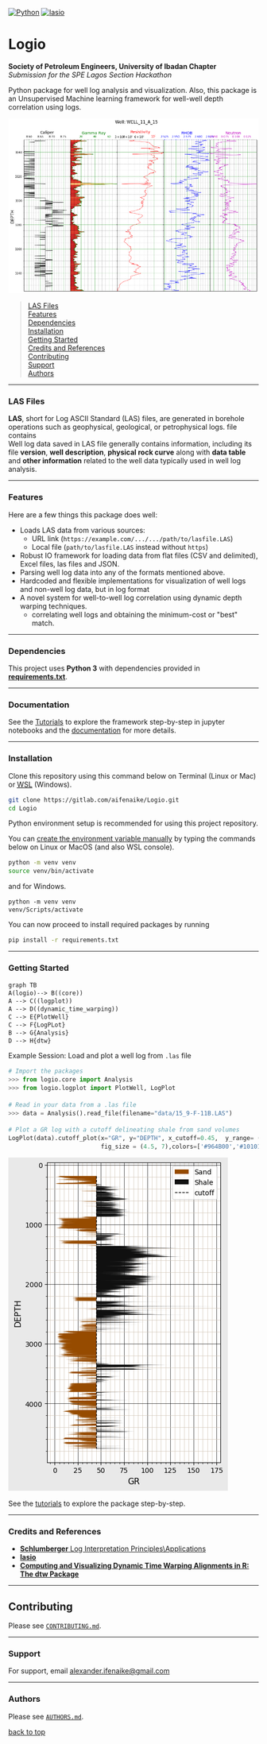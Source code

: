 [![Python](https://img.shields.io/badge/python-3-blue.svg)](https://python.org)
[![lasio](https://img.shields.io/badge/lasio-Lasio-brightgreen)](https://lasio.readthedocs.io/en/latest/)


# Logio
**Society of Petroleum Engineers, University of Ibadan Chapter**  
    *Submission for the SPE Lagos Section Hackathon*

Python package for well log analysis and visualization. 
Also, this package is an Unsupervised Machine learning framework for well-well depth correlation using logs.



![Well Log Plots](static/plot_well.png)

> [LAS Files](#las-files)  
> [Features](#features)  
> [Dependencies](#dependencies)  
> [Installation](#installation)  
> [Getting Started](#getting-started)  
> [Credits and References](#credits-and-references)  
> [Contributing](#Contributing)  
> [Support](#support)  
> [Authors](#authors)  
---

### LAS Files

**LAS**, short for Log ASCII Standard (LAS) files, are generated in borehole operations such as geophysical, geological, or petrophysical logs. file contains  
Well log data saved in LAS file generally contains information, including its file **version**, **well description**, **physical rock curve** along with **data table** and **other information** related to the well data typically used in well log analysis. 

---

### Features

Here are a few things this package does well:

* Loads LAS data from various sources:
    - URL link (`https://example.com/.../.../path/to/lasfile.LAS`)
    - Local file (`path/to/lasfile.LAS` instead without `https`)
* Robust IO framework for loading data from flat files (CSV and delimited), Excel files, las files and JSON.
* Parsing well log data into any of the formats mentioned above.
* Hardcoded and flexible implementations for visualization of well logs and non-well log data, but in log format
* A novel system for well-to-well log correlation using dynamic depth warping techniques.
    - correlating well logs and obtaining the minimum-cost or "best" match.
---

### Dependencies

This project uses **Python 3** with dependencies provided in **[requirements.txt](requirements.txt)**. 

---

### Documentation

See the [Tutorials](./Tutorial) to explore the framework step-by-step in jupyter notebooks
and the [documentation]() for more details.

---

### Installation

Clone this repository using this command below on Terminal (Linux or Mac) or <a href="https://en.wikipedia.org/wiki/Windows_Subsystem_for_Linux" target="_blank"><abbr title="Windows Subsystem for Linux">WSL</abbr></a> (Windows).
```sh
git clone https://gitlab.com/aifenaike/Logio.git
cd Logio
```

Python environment setup is recommended for using this project repository.  

You can [create the environment variable manually](https://docs.python.org/3/library/venv.html) by typing the commands below on Linux or MacOS (and also WSL console).

```sh
python -m venv venv
source venv/bin/activate
```
and for Windows.
```
python -m venv venv
venv/Scripts/activate
```

You can now proceed to install required packages by running
```sh
pip install -r requirements.txt
```
---

### Getting Started

```mermaid
graph TB
A(logio)--> B((core))
A --> C((logplot))
A --> D((dynamic_time_warping))
C --> E{PlotWell}
C --> F{LogPLot}
B --> G{Analysis}
D --> H{dtw}
```

Example Session:
Load and plot a well log from ```.las``` file
```python
# Import the packages
>>> from logio.core import Analysis
>>> from logio.logplot import PlotWell, LogPlot

# Read in your data from a .las file
>>> data = Analysis().read_file(filename="data/15_9-F-11B.LAS")

# Plot a GR log with a cutoff delineating shale from sand volumes
LogPlot(data).cutoff_plot(x="GR", y="DEPTH", x_cutoff=0.45,  y_range= (0,0),xscale='linear',labels= ['Sand', 'Shale'], 
                          fig_size = (4.5, 7),colors=['#964B00','#101010']) 
```

![Gamma Ray Cutoff Plot](static/cutoff_plot.png "Gamma Ray Cutoff Plot")

See the [tutorials](./Tutorial) to explore the package step-by-step.

---

### Credits and References

 - [**Schlumberger** Log Interpretation Principles\Applications](https://www.slb.com/resource-library/book/log-interpretation-principles-applications)
 - [**lasio**](https://github.com/kinverarity1/lasio)
 - [**Computing and Visualizing Dynamic Time Warping Alignments in R: The dtw Package**](https://cran.r-project.org/web/packages/dtw/vignettes/dtw.pdf)
 
---

## Contributing

Please see [`CONTRIBUTING.md`](CONTRIBUTING.md).

---

### Support

For support, email alexander.ifenaike@gmail.com

---

### Authors

Please see [`AUTHORS.md`](AUTHORS.md).

[back to top](#logio)



```python

```
